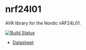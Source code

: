 # nrf24l01
AVR library for the Nordic nRF24L01.

[![Build Status](https://travis-ci.org/nixpulvis/nrf24l01.svg?branch=master)](https://travis-ci.org/nixpulvis/nrf24l01)

- [Datasheet](https://www.sparkfun.com/datasheets/Components/SMD/nRF24L01Pluss_Preliminary_Product_Specification_v1_0.pdf)
